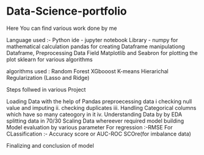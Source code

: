 # Data-Science-portfolio
Here You can find various work done by me

Language used :- Python 
ide - jupyter notebook
Library - numpy for mathematical calculation 
          pandas for creating Dataframe manipulationg Dataframe, Preprocessing Data Field
          Matplotlib and Seabron for plotting the plot
          sklearn for various algorithms
          
algorithms used :
                 Random Forest
                 XGbooost
                 K-means
                 Hierarichal 
                 Regularization (Lasso and Ridge)
                 
Steps follwed in various Project
 
 
Loading Data with the  help of Pandas
preproecessing data 
    i checking null value and imputing
    ii. checking duplicates
    iii. Handling Categorical columns which have so many cateogory in it 
    iv. Understanding Data by by EDA
 splitting data in 70/30
 Scaling Data whereever required
 model building 
 Model evaluation by various parameter 
 For regression :-RMSE
 For CLassification :- Accuracy score or AUC-ROC SCOre(for imbalance data)
 
 Finalizing and conclusion of model
